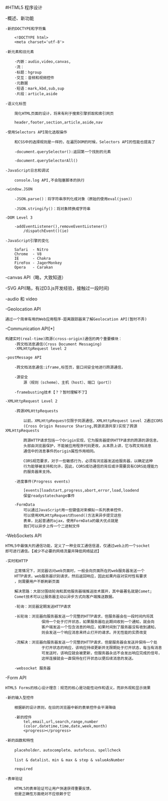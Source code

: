 #HTML5 程序设计

-概述、新功能

	-新的DOCTYPE和字符集

		<!DOCTYPE html>
		<meta charset='utf-8'>

	-新元素和旧元素

		·内嵌：audio,video,canvas,
		·流：
		·标题：hgroup
		·交互：音频和视频控件
		·元数据
		·短语：mark,kbd,sub,sup
		·片段：article,aside

	-语义化标签

		简化HTML页面的设计，将来有利于搜索引擎抓取和索引网页

		header,footer,section,article,aside,nav

	-使用Selectors API简化选取操作

		和CSS中的选择规则是一样的，在遍历DOM的时候，Selectors API的性能也提高了

		-document.querySelector():返回第一个找到的元素

		-document.querySelectorAll()

	-JavaScript日志和调试

		console.log API,不会阻塞脚本的执行

	-window.JSON

		-JSON.parse()：将字符串序列化成对象（原始的使用eval(json)）

		-JSON.stringify()：将对象转换成字符串

	-DOM Level 3

		-addEventListener(),removeEventListener()
			/dispatchEvent()(ie)

	-JavaScript引擎的变化

		Safari  - Nitro
		Chrome  - V8
		IE      - Chakra
		FireFox - JagerMonkey
		Opera   - Carakan

-canvas API（略，大致知道）

-SVG API(略，有过D3.js开发经验，接触过一段时间)

-audio 和 video

-Geolocation API

	通过一个简单有用的Web应用程序-距离跟踪器来了解Geolocation API(暂时不弄)

-Communication API[*]

	构建实时(real-time)跨源(cross-origin)通信的两个重要模块：
		·跨文档消息通信(Cross Document Messaging)
		·XMLHttpRequest level 2

	-postMessage API

		-跨文档消息通信:iframe,标签页，窗口间安全地进行跨源通信，

		-源安全
			源（规则（scheme）、主机（host）、端口（port））

		-framebusting技术【？？暂时理解不了】

	-XMLHttpRequest Level 2

		-跨源XMLHttpRequests

			以前，XMLHttpRequest仅限于同源通信，XMLHttpRequest Level 2通过CORS
			(Cross Origin Resource Sharing,跨源资源共享)实现了跨源XMLHttpRequests

			跨源HTTP请求包括一个Origin实现，它为服务器提供HTTP请求的跨源的源信息，
			头部由浏览器保护，不能被应用程序代码更改，从本质上讲，它与跨文档消息
			通信中的消息事件的origin属性作用相同。

			CORS规范要求，对于一些敏感行为，必须有浏览器发送给服务器，以确定这种
			行为能够被支持和允许，因此，CORS成功通信的背后或许需要具有CORS处理能力
			的服务器来支持。

		-进度事件(Progress events)

			[events]loadstart,progress,abort,error,load,loadend
			保留readystatechange事件

		-FormData
			可以通过JavaScript用一些键值对来模拟一系列表单控件，
			可以使用XMLHttpRequest的send()方法来异步提交这些
			表单，比起普通的ajax，使用FormData的最大优点就是
			我们可以异步上传一个二进制文件


-WebSockets API

	HTML5中最强大的通信功能，定义了一种全双工通信信道，仅通过web上的一个socket
	即可进行通信。【减少不必要的网络流量并降低网络延迟】

	-实时和HTTP

		正常情况下，浏览器访问web页面时，一般会向页面所在的web服务器发送一个
		HTTP请求，web服务器识别请求，然后返回响应，因此如果内容对实时性有要求
		，则需要用户不断刷新页面

		解决思路：大部分围绕轮询和其他服务器端推送技术展开，其中最著名就是Comet;
		Comet技术可以让服务器主动以异步方式向客户端推送数据。

		-轮询：浏览器定期发送HTTP请求

		-长轮询：浏览器向服务器发送一个完整的HTTP请求，但服务器会在一段时间内将其
					保持一个处于打开状态，如果服务器在此期间收到一个通知，就会向
					客户端发送一个包含消息的响应，如果时间到了服务器没有收到通知，
					则会发送一个响应消息来终止打开的请求。并无性能的实质改变

		-流解决：浏览器向服务器发送一个完整的HTTP请求，但是服务器会发送并保持一个处
					于打开状态的响应，该响应持续更新并无限期处于打开状态，每当有消息
					可发送时，该响应就会被更新，但服务器永远不会发出响应完成的信号，
					这样连接就会一直保持在打开状态以便后续消息的发送。

		-websocket 服务器

-Form API

	HTML5 Forms的核心设计理念：规范的核心是功能性动作和语义，而非外观和显示效果

	-新的输入型控件

		根据新的设计原则，在旧的浏览器中新的表单控件会平滑降级

		-新的控件
			tel,email,url,search,range,number
			(color,datetime,time,date,week,month)
			<progress></progress>

	-新的函数和特性

		placeholder、autocomplete、autofocus、spellcheck

		list & datalist、min & max & step & valueAsNumber

		required

	-表单验证

		HTML5的表单验证可让用户快速获得重要反馈，
		但是正确性方面绝对不应依赖于它

